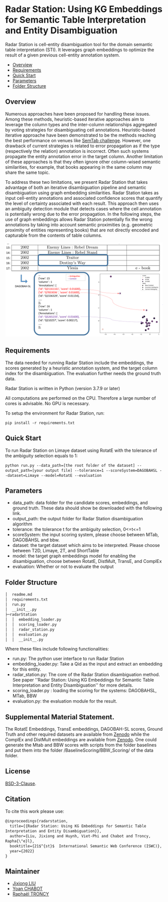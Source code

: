 # Radar Station: Using KG Embeddings for Semantic Table Interpretation and Entity Disambiguation

Radar Station is cell-entity disambiguation tool for the domain semantic table interpretation (STI). It leverages graph embeddings to optimize the result of a given previous cell-entity annotation system.


<!-- toc -->

- [Overview](#overview)
- [Requirements](#requirements)
- [Quick Start](#Quick-Start)
- [Parameters](#Parameters)
- [Folder Structure](#Folder-Structure)

<!-- tocstop -->

## Overview
Numerous approaches have been proposed for handling these issues.
Among these methods, heuristic-based iterative approaches aim to leverage the column types and the inter-column relationships aggregated by voting strategies for disambiguating cell annotations.
Heuristic-based iterative approache have been demonstrated to be the methods reaching the best performance on venues like [SemTab challenge](https://www.cs.ox.ac.uk/isg/challenges/sem-tab/).
However, one drawback of current strategies is related to error propagation as if the type (respectively the relation) annotation is incorrect. Often such systems propagate the entity annotation error in the target column.
Another limitation of these approaches is that they often ignore other column-wised semantic similarities, for example, that books appearing in the same column may share the same topic. 

To address these two limitations, we present Radar Station that takes advantage of both an iterative disambiguation pipeline and semantic disambiguation using graph embedding similarities. 
Radar Station takes as input cell-entity annotations and associated confidence scores that quantify the level of certainty associated with each result. 
This approach then uses an ambiguity detection module that detects cases where the cell annotation is potentially wrong due to the error propagation.
In the following steps, the use of graph embeddings allows Radar Station potentially fix the wrong annotations by taking into account semantic proximities (e.g. geometric proximity of entities representing books) that are not directly encoded and capturable from the contents of table columns.

![Radar Station](./image/RadarIllustration.PNG)

## Requirements
The data needed for running Radar Station include the embeddings, the scores generated by a heuristic annotation system, and the target column index for the disambiguation. The evaluation further needs the ground truth data.

Radar Station is written in Python (version 3.7.9 or later)

All computations are performed on the CPU. Therefore a large number of cores is advisable. No GPU is necessary.

To setup the environment for Radar Station, run:

```
pip install -r requirements.txt
```

## Quick Start

To run Radar Station on Limaye dataset using RotatE with the tolerance of the ambiguity selection equals to 1:
 
```
python run.py --data_path=[the root folder of the dataset] --output_path=[your output file] --tolerance=1 --scoreSystem=DAGOBAHSL --dataset=Limaye --model=RotatE --evaluation
```

## Parameters

- data_path: data folder for the candidate scores, embeddings, and ground truth. These data should show be downloaded with the following link.
- output_path: the output folder for Radar Station disambiguation algorithm
- tolerance: the tolerance t for the ambiguity selection, 0<=t<=1
- scoreSystem: the input scoring system, please choose between MTab, DAGOBAHSL and bbw.
- dataset: the target dataset which aims to be interpreted. Please choose between T2D, Limaye, 2T, and ShortTable
- model: the target graph embeddings model for enabling the disambiguation, choose between RotatE, DistMult, TransE, and ComplEx
- evaluation: Whether or not to evaluate the output

## Folder Structure

```
│  readme.md 
│  requirements.txt
│  run.py
│  __init__.py
├─radarStation
│  │  embedding_loader.py
│  │  scoring_loader.py
│  │  radar_station.py
│  │  evaluation.py
│  │  __init__.py
```

Where these files include following functionalities:

- run.py: The python user interface to run Radar Station
- embedding_loader.py: Take a Qid as the input and extract an embedding for this entity. 
- radar_station.py: The core of the Radar Station disambiguation method. See paper ''Radar Station: Using KG Embeddings for Semantic Table Interpretation and Entity Disambiguation'' for more details.
- scoring_loader.py : loading the scoring for the systems: DAGOBAHSL, MTab, BBW
- evaluation.py: the evaluation module for the result. 

## Supplemental Material Statement.
The RotatE Embeddings, TransE embeddings, DAGOBAH-SL scores, Ground Truth and other required datasets are available from [Zenodo](https://zenodo.org/record/6522985\#.YnSoEN9BwuU) while the ComplEx and DistMult embeddings are available from [Zenodo](https://zenodo.org/record/6522921\#.YnSoMN9BwuU).
One could generate the Mtab and BBW scores with scripts from the folder baselines and put them into the folder /BaselineScoring/BBW_Scoring/ of the data folder.

## License

[BSD-3-Clause](LICENSE.txt).

## Citation

To cite this work please use:

```
@inproceedings{radarstation,
  title={{Radar Station: Using KG Embeddings for Semantic Table Interpretation and Entity Disambiguation}},
  author={Liu, Jixiong and Huynh, Viet-Phi and Chabot and Troncy, Rapha{\"e}l},
  booktitle={21$^{st}$  International Semantic Web Conference (ISWC)},
  year={2022}
}
```


## Maintainer

* [Jixiong LIU](mailto:jixiong.liu@orange.com)
* [Yoan CHABOT](mailto:yoan.chabot@orange.com)
* [Raphaël TRONCY](mailto:raphael.troncy@eurecom.fr)




